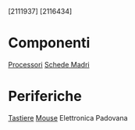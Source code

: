 [2111937]
[2116434]
# Componenti
[Processori](processori.md)
[Schede Madri](schede_madri.md)
# Periferiche
[Tastiere](periferiche/tastiere.md)
[Mouse](periferiche/mouse.md) 
Elettronica Padovana

